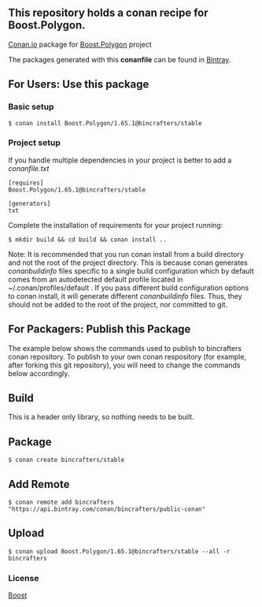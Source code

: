 ## This repository holds a conan recipe for Boost.Polygon.

[Conan.io](https://conan.io) package for [Boost.Polygon](https://github.com/Boostorg/Polygon) project

The packages generated with this **conanfile** can be found in [Bintray](https://bintray.com/bincrafters/public-conan/Boost.Polygon%3Abincrafters).

## For Users: Use this package

### Basic setup

    $ conan install Boost.Polygon/1.65.1@bincrafters/stable

### Project setup

If you handle multiple dependencies in your project is better to add a *conanfile.txt*

    [requires]
    Boost.Polygon/1.65.1@bincrafters/stable

    [generators]
    txt

Complete the installation of requirements for your project running:

    $ mkdir build && cd build && conan install ..
	
Note: It is recommended that you run conan install from a build directory and not the root of the project directory.  This is because conan generates *conanbuildinfo* files specific to a single build configuration which by default comes from an autodetected default profile located in ~/.conan/profiles/default .  If you pass different build configuration options to conan install, it will generate different *conanbuildinfo* files.  Thus, they should not be added to the root of the project, nor committed to git. 

## For Packagers: Publish this Package

The example below shows the commands used to publish to bincrafters conan repository. To publish to your own conan respository (for example, after forking this git repository), you will need to change the commands below accordingly. 

## Build  

This is a header only library, so nothing needs to be built.

## Package 

    $ conan create bincrafters/stable
	
## Add Remote

	$ conan remote add bincrafters "https://api.bintray.com/conan/bincrafters/public-conan"

## Upload

    $ conan upload Boost.Polygon/1.65.1@bincrafters/stable --all -r bincrafters

### License
[Boost](www.boost.org/LICENSE_1_0.txt)
